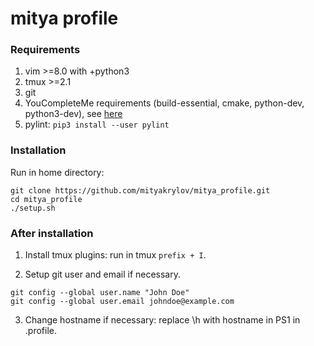 # mitya profile

### Requirements

1. vim >=8.0 with +python3
2. tmux >=2.1
3. git
4. YouCompleteMe requirements (build-essential, cmake, python-dev, python3-dev), see [here](https://github.com/Valloric/YouCompleteMe#ubuntu-linux-x64)
5. pylint: ```pip3 install --user pylint```

### Installation

Run in home directory:
```
git clone https://github.com/mityakrylov/mitya_profile.git
cd mitya_profile
./setup.sh
```

### After installation

1. Install tmux plugins: run in tmux ```prefix + I```.

2. Setup git user and email if necessary.
```
git config --global user.name "John Doe"
git config --global user.email johndoe@example.com
```

3. Change hostname if necessary: replace \h with hostname in PS1 in .profile.

